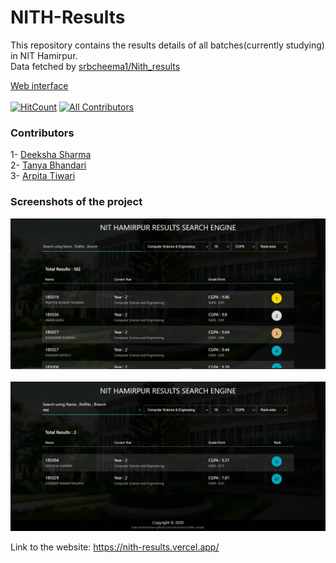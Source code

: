 # NITH-Results
This repository contains the results details of all batches(currently studying) in NIT Hamirpur.<br/>
Data fetched by [srbcheema1/Nith_results](https://github.com/srbcheema1/Nith_results)<br>

[Web interface](http://nith-results.vercel.app/) <br><br>
[![HitCount](http://hits.dwyl.com/Deeksha2501/NITH-Results.svg)](http://hits.dwyl.com/Deeksha2501/NITH-Results)
[![All Contributors](https://img.shields.io/badge/all_contributors-3-orange.svg?style=flat-square)](#contributors)

### Contributors
1- [Deeksha Sharma](https://github.com/Deeksha2501/)<br/>
2- [Tanya Bhandari](https://github.com/66rhythm/)<br/>
3- [Arpita Tiwari](https://github.com/Arpita309/)

### Screenshots of the project
![img 1](images/img2.jpg)<br/><br/>
![img 2](images/img1.jpg)


Link to the website:
https://nith-results.vercel.app/
